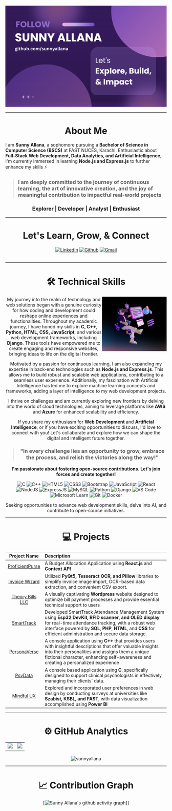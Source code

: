 ![GitHubBanner](https://github.com/sunnyallana/sunnyallana/blob/main/png/githubBannerPng.png?raw=true)

---
<h1 align="center"> About Me</h1>

I am **Sunny Allana**, a sophomore pursuing a **Bachelor of Science in Computer Science (BSCS)** at FAST NUCES, Karachi. Enthusiastic about **Full-Stack Web Development, Data Analytics, and Artificial Intelligence**, I'm currently immersed in learning **Node.js and Express.js** to further enhance my skills ⚡

> ### I am deeply committed to the journey of <strong>continuous learning</strong>, the art of <strong>innovative creation</strong>, and the joy of <strong>meaningful contribution</strong> to impactful real-world projects

<h3 align = "center">Explorer | Developer | Analyst | Enthusiast</h3>

---
<div align="center">
  <h1 align="center">Let's Learn, Grow, & Connect</h1>
  <div align="center">
    <a  href="https://www.linkedin.com/in/sunnyallana" target="_blank"><img alt="LinkedIn" src="https://img.shields.io/badge/linkedin%20-%230077B5.svg?&style=for-the-badge&logo=linkedin&logoColor=white" /></a>
    <a href="https://github.com/sunnyallana" target="_blank"><img alt="Github" src="https://img.shields.io/badge/GitHub-100000?style=for-the-badge&logo=github&logoColor=white"/></a>
    <a href="mailto:contact.sunnyallana@gmail.com"><img  alt="Gmail" src="https://img.shields.io/badge/Gmail-D14836?style=for-the-badge&logo=gmail&logoColor=white" /></a>
  </div>
  <br/>

---
 <div align="center">
  <h1>🛠 Technical Skills</h1>
    <img width="40%" align="right"  src="https://github.com/sunnyallana/sunnyallana/blob/main/png/techImagePng.png?raw=true">


My journey into the realm of technology and web solutions began with a genuine curiosity for how coding and development could reshape online experiences and functionalities. Throughout my academic journey, I have honed my skills in **C, C++, Python, HTML, CSS, JavaScript**, and various web development frameworks, including **Django**. These tools have empowered me to create engaging and responsive websites, bringing ideas to life on the digital frontier.

Motivated by a passion for continuous learning, I am also expanding my expertise in back-end technologies such as **Node.js and Express.js**. This allows me to build robust and scalable web applications, contributing to a seamless user experience. Additionally, my fascination with Artificial Intelligence has led me to explore machine learning concepts and frameworks, adding a layer of intelligence to my web development projects.

I thrive on challenges and am currently exploring new frontiers by delving into the world of cloud technologies, aiming to leverage platforms like **AWS** and **Azure** for enhanced scalability and efficiency.

If you share my enthusiasm for **Web Development** and **Artificial Intelligence**, or if you have exciting opportunities to discuss, I'd love to connect with you! Let's collaborate and explore how we can shape the digital and intelligent future together.

> ### "In every challenge lies an opportunity to grow, embrace the process, and relish the victories along the way!"

**I'm passionate about fostering open-source contributions. Let's join forces and create together!**

  <p align="center"> 
  <img alt="C" src="https://img.shields.io/badge/c-%2300599C.svg?&style=for-the-badge&logo=c&logoColor=white"/>
  <img alt="C++" src="https://img.shields.io/badge/c++-%2300599C.svg?&style=for-the-badge&logo=c%2B%2B&ogoColor=white"/>
  <img alt="HTML5" src="https://img.shields.io/badge/html5-%23E34F26.svg?&style=for-the-badge&logo=html5&logoColor=white"/>
  <img alt="CSS3" src="https://img.shields.io/badge/css3-%231572B6.svg?&style=for-the-badge&logo=css3&logoColor=white"/>
  <img alt="Bootstrap" src="https://img.shields.io/badge/bootstrap-%23563D7C.svg?style=for-the-badge&logo=bootstrap&logoColor=white"/>
  <img alt="JavaScript" src="https://img.shields.io/badge/javascript-%23323330.svg?&style=for-the-badge&logo=javascript&logoColor=%23F7DF1E"/>
  <img alt="React" src="https://img.shields.io/badge/react-%2320232a.svg?style=for-the-badge&logo=react&logoColor=%2361DAFB"/> 
  <img alt="NodeJS" src="https://img.shields.io/badge/node.js-6DA55F?style=for-the-badge&logo=node.js&logoColor=white"/>
  <img alt="ExpressJS" src="https://img.shields.io/badge/express.js-6DA55F?style=for-the-badge&logo=express&logoColor=white"/>
  <img alt="MySQL" src="https://img.shields.io/badge/MySQL-00000F?style=for-the-badge&logo=mysql&logoColor=white"/>
  <img alt = "Python" src = "https://img.shields.io/badge/Python-3776AB?style=for-the-badge&labelColor=FFD43B&logoColor=3776AB&logo=python"/>
  <img alt = "Django" src = "https://img.shields.io/badge/Django-092E20?style=for-the-badge&labelColor=092E20&logoColor=44b78a&logo=django"/>
  <img alt="VS Code" src="https://img.shields.io/badge/Visual_Studio_Code-0078D4?style=for-the-badge&logo=visual%20studio%20code&logoColor=white"/>
  <img alt="Microsoft Learn" src="https://img.shields.io/badge/Microsoft_Learn-258ffa?style=for-the-badge&logo=microsoft&logoColor=white"/> 
  <img alt = "Git" src = "https://img.shields.io/badge/Git-F05032?style=for-the-badge&labelColor=F05032&logoColor=ffffff&logo=git"/>
  <img alt = "Docker" src = "https://img.shields.io/badge/Docker-2496ED?style=for-the-badge&labelColor=369cee&logoColor=ffffff&logo=docker"/>
  </p>


  Seeking opportunities to advance web development skills, delve into AI, and contribute to open-source initiatives.

---
  <h1 align="center">💻 Projects</h1>


  | Project Name      | Description | 
  | :---:        |    :----   |  
  | [ProficientPurse]()  | A Budget Allocation Application using **React.js** and **Context API** |
  | [Invoice Wizard]("")     | Utilized **PyQt5, Tesseract OCR, and Pillow** libraries to simplify invoice image import, OCR-based data extraction, and convenient CSV export. |
  | [Theory Bills LLC]("")     | A visually captivating **Wordpress** website designed to optimize bill payment processes and provide essential technical support to users |
  | [SmartTrack]("")     | Developed SmartTrack Attendance Management System using **Esp32 DevKit, RFID scanner, and OLED display** for real-time attendance tracking, with a robust web interface powered by **SQL**, **PHP**, **HTML**, and **CSS** for efficient administration and secure data storage. |
  | [PersonaVerse]("")  | A console application using **C++** that provides users with insightful descriptions that offer valuable insights into their personalities and assigns them a unique fictional character, enhancing self-awareness and creating a personalized experience |
  | [PsyData]("")  | A console based application using **C**, specifically designed to support clinical psychologists in effectively managing their clients' data. |
  | [Mindful UX]("")  | Explored and incorporated user preferences in web design by conducting surveys at universities like **Szabist, KSBL, and FAST**, with data visualization accomplished using **Power BI** |

  ---
  # ⚙️ GitHub Analytics
    
  <table>
    <tr>
     <td><img height="180px" src="https://github-readme-stats.vercel.app/api?username=sunnyallana&show_icons=true&theme=dark" /></td>
      <td><img height="170px" src="https://github-readme-stats.vercel.app/api/top-langs/?username=sunnyallana&layout=compact&theme=dark" /></td>
    </tr>
  </table>

  <div align="center">
    <p><img align="center" src="https://github-readme-streak-stats.herokuapp.com/?user=sunnyallana&layout=compact&theme=dark" alt="sunnyallana"/></p>
  </div>

---
  # 📈 Contribution Graph  
  [![Sunny Allana's github activity graph](https://github-readme-activity-graph.vercel.app/graph?username=sunnyallana&theme=react)]]
</div>
